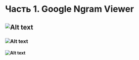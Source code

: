 # Часть 1. Google Ngram Viewer
## ![Alt text](https://pp.userapi.com/c846218/v846218258/1de44/BgZKjPfiP94.jpg)
### ![Alt text](https://pp.userapi.com/c846218/v846218258/1de6c/WczgfFaEqvo.jpg)
#### ![Alt text](https://pp.userapi.com/c846218/v846218432/1e71a/KvPbGulqD5I.jpg)
